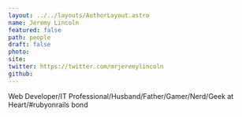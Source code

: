 ```yaml
---
layout: ../../layouts/AuthorLayout.astro
name: Jeremy Lincoln
featured: false
path: people
draft: false
photo: 
site: 
twitter: https://twitter.com/mrjeremylincoln
github: 
---
```


Web Developer/IT Professional/Husband/Father/Gamer/Nerd/Geek at Heart/#rubyonrails bond
